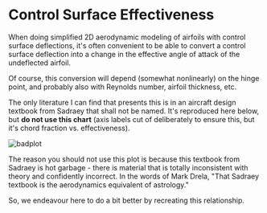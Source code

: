 # Control Surface Effectiveness

When doing simplified 2D aerodynamic modeling of airfoils with control surface deflections, it's often convenient to be able to convert a control surface deflection into a change in the effective angle of attack of the undeflected airfoil.

Of course, this conversion will depend (somewhat nonlinearly) on the hinge point, and probably also with Reynolds number, airfoil thickness, etc.

The only literature I can find that presents this is in an aircraft design textbook from Sadraey that shall not be named. It's reproduced here below, but **do not use this chart** (axis labels cut of deliberately to ensure this, but it's chord fraction vs. effectiveness).

![badplot](assets/do-not-use-this-plot.png)

The reason you should not use this plot is because this textbook from Sadraey is hot garbage - there is material that is totally inconsistent with theory and confidently incorrect. In the words of Mark Drela, "That Sadraey textbook is the aerodynamics equivalent of astrology."

So, we endeavour here to do a bit better by recreating this relationship.


